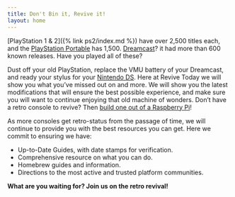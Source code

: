 ```yaml
---
title: Don't Bin it, Revive it!
layout: home
---
```


[PlayStation 1 & 2]({% link ps2/index.md %}) have over 2,500 titles each, and the [PlayStation Portable](https://revive.today/psp/) has 1,500. [Dreamcast](https://revive.today/dreamcast/)? it had more than 600 known releases. Have you played all of these?

Dust off your old PlayStation, replace the VMU battery of your Dreamcast, and ready your stylus for your [Nintendo DS](https://revive.today/nds/). Here at Revive Today we will show you what you’ve missed out on and more. We will show you the latest modifications that will ensure the best possible experience, and make sure you will want to continue enjoying that old machine of wonders. Don’t have a retro console to revive? Then [build one out of a Raspberry Pi](https://revive.today/diy/raspberry-pi/)!  

As more consoles get retro-status from the passage of time, we will continue to provide you with the best resources you can get. Here we commit to ensuring we have:

* Up-to-Date Guides, with date stamps for verification.
* Comprehensive resource on what you can do.
* Homebrew guides and information.
* Directions to the most active and trusted platform communities.

**What are you waiting for? Join us on the retro revival!**
